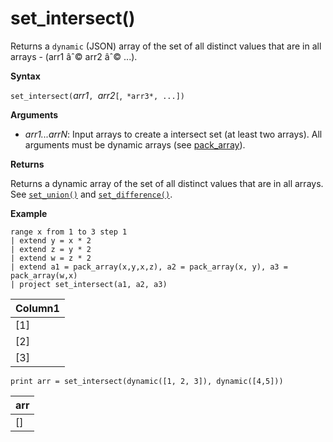 # set_intersect()

Returns a `dynamic` (JSON) array of the set of all distinct values that are in all arrays - (arr1 âˆ© arr2 âˆ© ...).

**Syntax**

`set_intersect(`*arr1*`, `*arr2*`[`,` *arr3*, ...])`

**Arguments**

* *arr1...arrN*: Input arrays to create a intersect set (at least two arrays). All arguments must be dynamic arrays (see [pack_array](packarrayfunction.md)). 

**Returns**

Returns a dynamic array of the set of all distinct values that are in all arrays. See [`set_union()`](setunionfunction.md) and [`set_difference()`](setdifferencefunction.md).

**Example**

<!-- csl: https://help.kusto.windows.net:443/Samples -->
```
range x from 1 to 3 step 1
| extend y = x * 2
| extend z = y * 2
| extend w = z * 2
| extend a1 = pack_array(x,y,x,z), a2 = pack_array(x, y), a3 = pack_array(w,x)
| project set_intersect(a1, a2, a3)
```

|Column1|
|---|
|[1]|
|[2]|
|[3]|

<!-- csl: https://help.kusto.windows.net:443/Samples -->
```
print arr = set_intersect(dynamic([1, 2, 3]), dynamic([4,5]))
```

|arr|
|---|
|[]|
